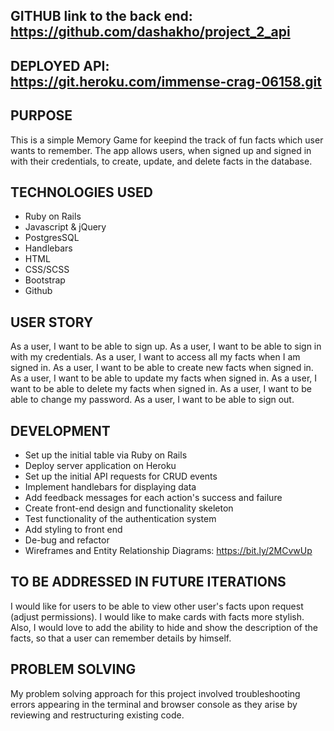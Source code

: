 ## GITHUB link to the back end: https://github.com/dashakho/project_2_api
## DEPLOYED API: https://git.heroku.com/immense-crag-06158.git

## PURPOSE

This is a simple Memory Game for keepind the track of fun facts which user wants to remember.
The app allows users, when signed up and signed in with their credentials, to create, update, and delete facts in the database.

## TECHNOLOGIES USED

- Ruby on Rails
- Javascript & jQuery
- PostgresSQL
- Handlebars
- HTML
- CSS/SCSS
- Bootstrap
- Github

## USER STORY

As a user, I want to be able to sign up.
As a user, I want to be able to sign in with my credentials.
As a user, I want to access all my facts when I am signed in.
As a user, I want to be able to create new facts when signed in.
As a user, I want to be able to update my facts when signed in.
As a user, I want to be able to delete my facts when signed in.
As a user, I want to be able to change my password.
As a user, I want to be able to sign out.

## DEVELOPMENT

- Set up the initial table via Ruby on Rails
- Deploy server application on Heroku
- Set up the initial API requests for CRUD events
- Implement handlebars for displaying data
- Add feedback messages for each action's success and failure
- Create front-end design and functionality skeleton
- Test functionality of the authentication system
- Add styling to front end
- De-bug and refactor
- Wireframes and Entity Relationship Diagrams: https://bit.ly/2MCvwUp

## TO BE ADDRESSED IN FUTURE ITERATIONS

I would like for users to be able to view other user's facts upon request (adjust permissions).
I would like to make cards with facts more stylish. Also, I would love to add the ability to hide and show the description of the facts, so that a user can remember details by himself.

## PROBLEM SOLVING

My problem solving approach for this project involved troubleshooting errors appearing in the terminal and browser console as they arise by reviewing and restructuring existing code.
